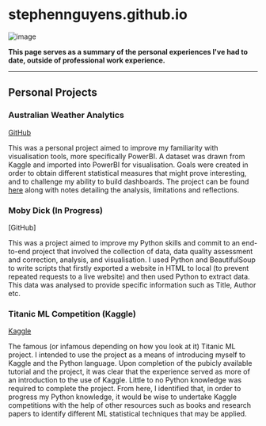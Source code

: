 # stephennguyens.github.io
![image](https://github.com/equanimittyy/stephennguyens.github.io/assets/104692345/6b1d74b1-878c-420f-bc26-8cf36b8d4e67)

**This page serves as a summary of the personal experiences I've had to date, outside of professional work experience.**

---
## Personal Projects
### Australian Weather Analytics
[GitHub](https://github.com/equanimittyy/weatherau)

This was a personal project aimed to improve my familiarity with visualisation tools, more specifically PowerBI. A dataset was drawn from Kaggle and imported into PowerBI for visualisation. Goals were created in order to obtain different statistical measures that might prove interesting, and to challenge my ability to build dashboards. The project can be found [here](https://github.com/equanimittyy/weatherau) along with notes detailing the analysis, limitations and reflections.

### Moby Dick (In Progress)
[GitHub]

This was a project aimed to improve my Python skills and commit to an end-to-end project that involved the collection of data, data quality assessment and correction, analysis, and visualisation. I used Python and BeautifulSoup to write scripts that firstly exported a website in HTML to local (to prevent repeated requests to a live website) and then used Python to extract data. This data was analysed to provide specific information such as Title, Author etc.

### Titanic ML Competition (Kaggle)
[Kaggle](https://www.kaggle.com/code/stephennguyens/titanic-ml-competition-sn)

The famous (or infamous depending on how you look at it) Titanic ML project. I intended to use the project as a means of introducing myself to Kaggle and the Python language. Upon completion of the pubicly available tutorial and the project, it was clear that the experience served as more of an introduction to the use of Kaggle. Little to no Python knowledge was required to complete the project. From here, I identified that, in order to progress my Python knowledge, it would be wise to undertake Kaggle competitions with the help of other resources such as books and research papers to identify different ML statistical techniques that may be applied.
